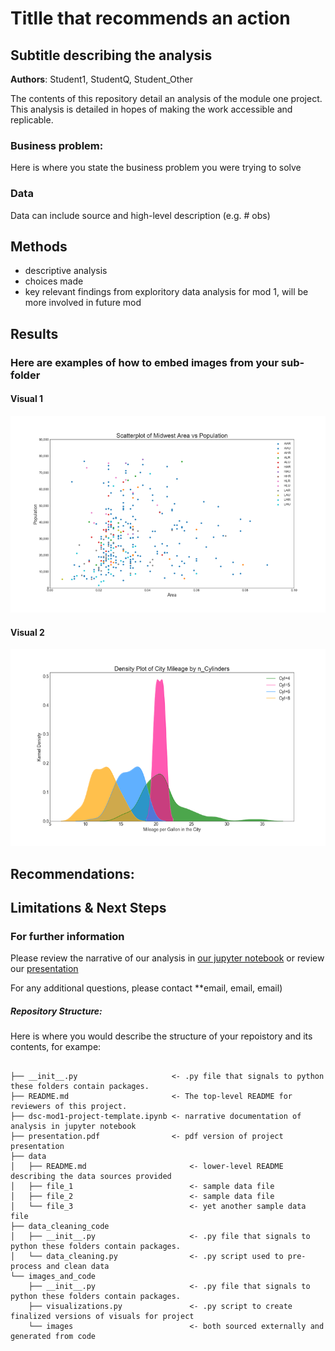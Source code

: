 # Titlle that recommends an action
## Subtitle describing the analysis 

**Authors**: Student1, StudentQ, Student_Other

The contents of this repository detail an analysis of the module one project. This analysis is detailed in hopes of making the work accessible and replicable.


### Business problem:

Here is where you state the business problem you were trying to solve


### Data
Data can include source and high-level description (e.g. # obs)


## Methods
- descriptive analysis
- choices made
- key relevant findings from exploritory data analysis for mod 1, will be more involved in future mod

## Results
### Here are examples of how to embed images from your sub-folder
#### Visual 1
![graph1](./images_and_code/viz1.png)

#### Visual 2
![graph1](./images_and_code/viz2.png)



## Recommendations:




## Limitations & Next Steps


### For further information
Please review the narrative of our analysis in [our jupyter notebook](./dsc-mod1-project-template.ipynb) or review our [presentation](./SampleProjectSlides.pdf)

For any additional questions, please contact **email, email, email)


##### Repository Structure:

Here is where you would describe the structure of your repoistory and its contents, for exampe:

```

├── __init__.py                     <- .py file that signals to python these folders contain packages.
├── README.md                       <- The top-level README for reviewers of this project.
├── dsc-mod1-project-template.ipynb <- narrative documentation of analysis in jupyter notebook
├── presentation.pdf                <- pdf version of project presentation
├── data
│   ├── README.md                       <- lower-level README describing the data sources provided
│   ├── file_1                          <- sample data file
│   ├── file_2                          <- sample data file
│   └── file_3                          <- yet another sample data file
├── data_cleaning_code
│   ├── __init__.py                     <- .py file that signals to python these folders contain packages.
│   └── data_cleaning.py                <- .py script used to pre-process and clean data
└── images_and_code
    ├── __init__.py                     <- .py file that signals to python these folders contain packages.
    ├── visualizations.py               <- .py script to create finalized versions of visuals for project
    └── images                          <- both sourced externally and generated from code

```


